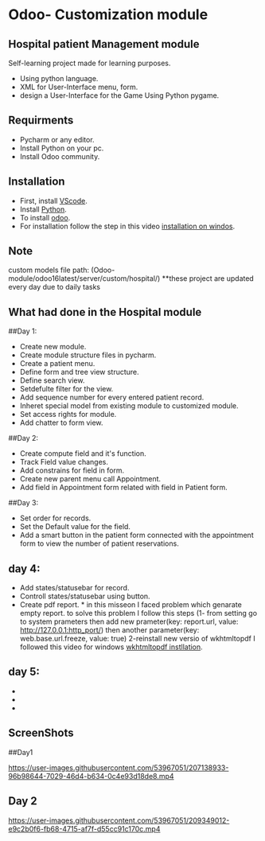 # Odoo- Customization module


## Hospital patient Management module




Self-learning project made for learning purposes.
- Using python language. 
- XML for User-Interface menu, form. 
- design a User-Interface for the Game Using Python pygame. 


## Requirments

- Pycharm or any editor.
- Install Python on your pc.
- Install Odoo community.  



## Installation

- First, install [VScode](https://code.visualstudio.com/download).
- Install [Python](https://www.python.org/downloads/).
- To install [odoo](https://www.odoo.com/page/download).
- For installation follow the step in this video [installation on windos](https://youtu.be/XBR_hcwY0HE).


## Note

custom models file path: (Odoo-module/odoo16latest/server/custom/hospital/)
**these project are updated every day due to daily tasks 



## What had done in the Hospital module

##Day 1:

- Create new module.
- Create  module structure files in pycharm.
- Create a patient menu.
- Define form and tree view structure.
- Define search view. 
- Setdefulte filter for the view.
- Add sequence number for every entered patient record.
- Inheret special model from existing module to customized module.
- Set access rights for module.
- Add chatter to form view.

##Day 2:

- Create compute field and it's function.
- Track Field value changes.
- Add constrains for field in form. 
- Create new parent menu call Appointment.
- Add field in Appointment form related with field in Patient form.

##Day 3:
- Set order for records.
- Set the Default value for the field.
- Add a smart button in the patient form connected with the appointment form to view the number of patient reservations.

## day 4:
- Add states/statusebar for record.
- Controll states/statusebar using button.
- Create pdf report. * in this misseon I faced problem which genarate empty report. to solve this problem I follow this steps
    (1- from setting go to system prameters then add  new prameter(key: report.url, value: http://127.0.0.1:http_port/) 
    then another parameter(key: web.base.url.freeze, value: true)
    2-reinstall new versio of wkhtmltopdf I followed this video for windows [wkhtmltopdf instllation](https://www.youtube.com/watch?v=KtX9HxrjQCQ).
    
    
    
 ## day 5:
 -
 -
 -
 



## ScreenShots 
##Day1


https://user-images.githubusercontent.com/53967051/207138933-96b98644-7029-46d4-b634-0c4e93d18de8.mp4



## Day 2


https://user-images.githubusercontent.com/53967051/209349012-e9c2b0f6-fb68-4715-af7f-d55cc91c170c.mp4







